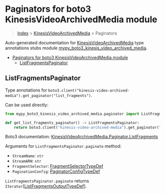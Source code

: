 # Paginators for boto3 KinesisVideoArchivedMedia module

> [Index](..) > [KinesisVideoArchivedMedia](.) > Paginators

Auto-generated documentation for
[KinesisVideoArchivedMedia](https://boto3.amazonaws.com/v1/documentation/api/1.17.71/reference/services/kinesis-video-archived-media.html#KinesisVideoArchivedMedia)
type annotations stubs module
[mypy_boto3_kinesis_video_archived_media](https://pypi.org/project/mypy-boto3-kinesis-video-archived-media/).

- [Paginators for boto3 KinesisVideoArchivedMedia module](#paginators-for-boto3-kinesisvideoarchivedmedia-module)
  - [ListFragmentsPaginator](#listfragmentspaginator)

## ListFragmentsPaginator

Type annotations for
`boto3.client("kinesis-video-archived-media").get_paginator("list_fragments")`.

Can be used directly:

```python
from mypy_boto3_kinesis_video_archived_media.paginator import ListFragmentsPaginator

def get_list_fragments_paginator() -> ListFragmentsPaginator:
    return boto3.client("kinesis-video-archived-media").get_paginator("list_fragments")
```

Boto3 documentation:
[KinesisVideoArchivedMedia.Paginator.ListFragments](https://boto3.amazonaws.com/v1/documentation/api/1.17.71/reference/services/kinesis-video-archived-media.html#KinesisVideoArchivedMedia.Paginator.ListFragments)

Arguments for `ListFragmentsPaginator.paginate` method:

- `StreamName`: `str`
- `StreamARN`: `str`
- `FragmentSelector`:
  [FragmentSelectorTypeDef](./type_defs.md#fragmentselectortypedef)
- `PaginationConfig`:
  [PaginatorConfigTypeDef](./type_defs.md#paginatorconfigtypedef)

`ListFragmentsPaginator.paginate` returns
`Iterator`\[[ListFragmentsOutputTypeDef](./type_defs.md#listfragmentsoutputtypedef)\].
